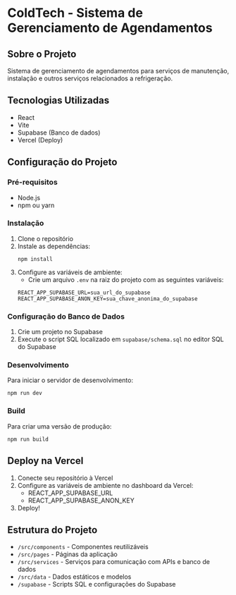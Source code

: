 # ColdTech - Sistema de Gerenciamento de Agendamentos

## Sobre o Projeto

Sistema de gerenciamento de agendamentos para serviços de manutenção, instalação e outros serviços relacionados a refrigeração.

## Tecnologias Utilizadas

- React
- Vite
- Supabase (Banco de dados)
- Vercel (Deploy)

## Configuração do Projeto

### Pré-requisitos

- Node.js
- npm ou yarn

### Instalação

1. Clone o repositório
2. Instale as dependências:
   ```
   npm install
   ```
3. Configure as variáveis de ambiente:
   - Crie um arquivo `.env` na raiz do projeto com as seguintes variáveis:
   ```
   REACT_APP_SUPABASE_URL=sua_url_do_supabase
   REACT_APP_SUPABASE_ANON_KEY=sua_chave_anonima_do_supabase
   ```

### Configuração do Banco de Dados

1. Crie um projeto no Supabase
2. Execute o script SQL localizado em `supabase/schema.sql` no editor SQL do Supabase

### Desenvolvimento

Para iniciar o servidor de desenvolvimento:

```
npm run dev
```

### Build

Para criar uma versão de produção:

```
npm run build
```

## Deploy na Vercel

1. Conecte seu repositório à Vercel
2. Configure as variáveis de ambiente no dashboard da Vercel:
   - REACT_APP_SUPABASE_URL
   - REACT_APP_SUPABASE_ANON_KEY
3. Deploy!

## Estrutura do Projeto

- `/src/components` - Componentes reutilizáveis
- `/src/pages` - Páginas da aplicação
- `/src/services` - Serviços para comunicação com APIs e banco de dados
- `/src/data` - Dados estáticos e modelos
- `/supabase` - Scripts SQL e configurações do Supabase